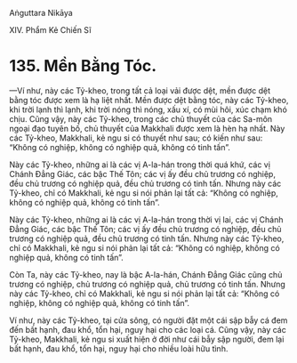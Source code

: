 Aṅguttara Nikāya

XIV. Phẩm Kẻ Chiến Sĩ

# 135. Mền Bằng Tóc.

—Ví như, này các Tỷ-kheo, trong tất cả loại vải được dệt, mền được dệt bằng tóc được xem là hạ liệt nhất. Mền được dệt bằng tóc, này các Tỷ-kheo, khi trời lạnh thì lạnh, khi trời nóng thì nóng, xấu xí, có mùi hôi, xúc chạm khó chịu. Cũng vậy, này các Tỷ-kheo, trong các chủ thuyết của các Sa-môn ngoại đạo tuyên bố, chủ thuyết của Makkhali được xem là hèn hạ nhất. Này các Tỷ-kheo, Makkhali, kẻ ngu si có thuyết như sau; có kiến như sau: “Không có nghiệp, không có nghiệp quả, không có tinh tấn”.

Này các Tỷ-kheo, những ai là các vị A-la-hán trong thời quá khứ, các vị Chánh Ðẳng Giác, các bậc Thế Tôn; các vị ấy đều chủ trương có nghiệp, đều chủ trương có nghiệp quả, đều chủ trương có tinh tấn. Nhưng này các Tỷ-kheo, chỉ có Makkhali, kẻ ngu si nói phản lại tất cả: “Không có nghiệp, không có nghiệp quả, không có tinh tấn”.

Này các Tỷ-kheo, những ai là các vị A-la-hán trong thời vị lai, các vị Chánh Ðẳng Giác, các bậc Thế Tôn; các vị ấy đều chủ trương có nghiệp, đều chủ trương có nghiệp quả, đều chủ trương có tinh tấn. Nhưng này các Tỷ-kheo, chỉ có Makkhali, kẻ ngu si nói phản lại tất cả: “Không có nghiệp, không có nghiệp quả, không có tinh tấn”.

Còn Ta, này các Tỷ-kheo, nay là bậc A-la-hán, Chánh Ðẳng Giác cũng chủ trương có nghiệp, chủ trương có nghiệp quả, chủ trương có tinh tấn. Nhưng này các Tỷ-kheo, chỉ có Makkhali, kẻ ngu si nói phản lại tất cả: “Không có nghiệp, không có nghiệp quả, không có tinh tấn”.

Ví như, này các Tỷ-kheo, tại cửa sông, có người đặt một cái sập bẫy cá đem đến bất hạnh, đau khổ, tổn hại, nguy hại cho các loại cá. Cũng vậy, này các Tỷ-kheo, Makkhali, kẻ ngu si xuất hiện ở đời như cái bẫy sập người, đem lại bất hạnh, đau khổ, tổn hại, nguy hại cho nhiều loài hữu tình.

